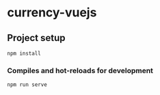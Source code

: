 # currency-vuejs

## Project setup

```
npm install
```

### Compiles and hot-reloads for development

```
npm run serve
```
